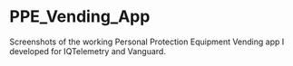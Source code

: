# PPE_Vending_App
Screenshots of the working Personal Protection Equipment Vending app I developed for IQTelemetry and Vanguard.
